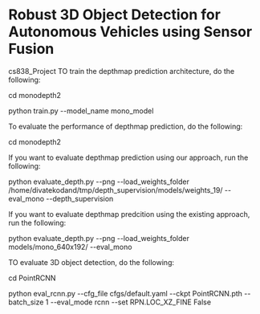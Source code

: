 # Robust 3D Object Detection for Autonomous Vehicles using Sensor Fusion
cs838\_Project
TO train the depthmap prediction architecture, do the following:

cd monodepth2

python train.py --model\_name mono\_model

To evaluate the performance of depthmap prediction, do the following:

cd monodepth2

If you want to evaluate depthmap prediction using our approach, run the following:

python evaluate\_depth.py --png --load\_weights\_folder /home/divatekodand/tmp/depth\_supervision/models/weights\_19/ --eval\_mono --depth\_supervision

If you want to evaluate depthmap predcition using the existing approach, run the following:

python evaluate\_depth.py --png --load\_weights\_folder models/mono\_640x192/ --eval\_mono 

TO evaluate 3D object detection, do the following:

cd PointRCNN

python eval\_rcnn.py --cfg\_file cfgs/default.yaml --ckpt PointRCNN.pth --batch\_size 1 --eval\_mode rcnn --set RPN.LOC\_XZ\_FINE False


